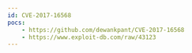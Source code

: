 ```yaml
---
id: CVE-2017-16568
pocs:
    - https://github.com/dewankpant/CVE-2017-16568
    - https://www.exploit-db.com/raw/43123
---
```


